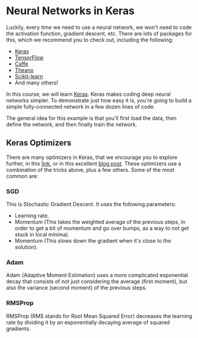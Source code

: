 # Neural Networks in Keras

Luckily, every time we need to use a neural network, we won't need to code the activation function, gradient descent, etc. There are lots of packages for this, which we recommend you to check out, including the following:

* [Keras](https://keras.io/)  
* [TensorFlow](https://www.tensorflow.org/)  
* [Caffe](http://caffe.berkeleyvision.org/)  
* [Theano](http://deeplearning.net/software/theano/)  
* [Scikit-learn](http://scikit-learn.org/)  
* And many others!  

In this course, we will learn [Keras](https://keras.io/). Keras makes coding deep neural networks simpler. To demonstrate just how easy it is, you're going to build a simple fully-connected network in a few dozen lines of code.

The general idea for this example is that you'll first load the data, then define the network, and then finally train the network.


## Keras Optimizers

There are many optimizers in Keras, that we encourage you to explore further, in this [link](https://keras.io/optimizers/), or in this excellent [blog post](http://ruder.io/optimizing-gradient-descent/index.html#rmsprop). These optimizers use a combination of the tricks above, plus a few others. Some of the most common are:

### SGD

This is Stochastic Gradient Descent. It uses the following parameters:  

* Learning rate.  
* Momentum (This takes the weighted average of the previous steps, in order to get a bit of momentum and go over bumps, as a way to not get stuck in local minima).  
* Momentum (This slows down the gradient when it's close to the solution).  

### Adam

Adam (Adaptive Moment Estimation) uses a more complicated exponential decay that consists of not just considering the average (first moment), but also the variance (second moment) of the previous steps.

### RMSProp

RMSProp (RMS stands for Root Mean Squared Error) decreases the learning rate by dividing it by an exponentially decaying average of squared gradients. 
